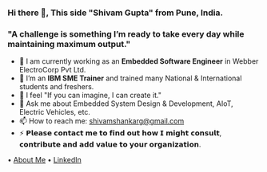 ### Hi there 👋, This side "Shivam Gupta" from Pune, India.
### "A challenge is something I’m ready to take every day while maintaining maximum output." 


- 🔭 I am currently working as an **Embedded Software Engineer** in Webber ElectroCorp Pvt Ltd.
- 🌱 I’m an **IBM SME Trainer** and trained many National & International students and freshers.
- 👯 I feel "If you can imagine, I can create it."
- 💬 Ask me about Embedded System Design & Development, AIoT, Electric Vehicles, etc.
- 📫 How to reach me: [shivamshankarg@gmail.com](mailto:shivamshankarg@gmail.com)
- ⚡ 𝗣𝗹𝗲𝗮𝘀𝗲 𝗰𝗼𝗻𝘁𝗮𝗰𝘁 𝗺𝗲 𝘁𝗼 𝗳𝗶𝗻𝗱 𝗼𝘂𝘁 𝗵𝗼𝘄 𝗜 𝗺𝗶𝗴𝗵𝘁 𝗰𝗼𝗻𝘀𝘂𝗹𝘁, 𝗰𝗼𝗻𝘁𝗿𝗶𝗯𝘂𝘁𝗲 𝗮𝗻𝗱 𝗮𝗱𝗱 𝘃𝗮𝗹𝘂𝗲 𝘁𝗼 𝘆𝗼𝘂𝗿 𝗼𝗿𝗴𝗮𝗻𝗶𝘇𝗮𝘁𝗶𝗼𝗻.


• [About Me](https://about.me/Shivam.zombi) • [LinkedIn](https://www.linkedin.com/in/theembeddedsoftwareengineer/)



